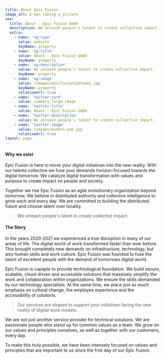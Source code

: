 ```yaml
---
title: About Epic Fusion
image_alt: A man taking a picture
seo:
  title: About - Epic Fusion GmbH
  description: We unleash people's talent to create collective impact.
  extra:
    - name: 'og:type'
      value: website
      keyName: property
    - name: 'og:title'
      value: About - Epic Fusion GmbH
      keyName: property
    - name: 'og:description'
      value: We unleash people's talent to create collective impact.
      keyName: property
    - name: 'og:image'
      value: /images/epicfusion%20teams.jpg
      keyName: property
      relativeUrl: true
    - name: 'twitter:card'
      value: summary_large_image
    - name: 'twitter:title'
      value: About - Epic Fusion GmbH
    - name: 'twitter:description'
      value: We unleash people's talent to create collective impact.
    - name: 'twitter:image'
      value: /images/modern-yam.jpg
      relativeUrl: true
layout: page
---
```

#### Why we exist

Epic Fusion is here to move your digital initiatives into the new reality. With our talents collective we fuse your demands horizon-focused towards the digital tomorrow. We catalyze digital transformation with values and purpose to create impact on people and society.

Together we rise Epic Fusion as an agile evolutionary organization beyond tomorrow. We believe in distributed authority and collective intelligence to grow each and every day. We are committed to building the distributed future and choose talent over locality.

> We unleash people's talent to create collective impact.

#### The Story

In the years 2020-2021 we experienced a true disruption in many of our areas of life. The digital world of work transformed faster than ever before. This brought completely new demands on infrastructure, technology, but also human skills and work culture. Epic Fusion was founded to fuse the talent of excellent people with the demand of tomorrows digital world.

Epic Fusion is capaple to provide technological foundation. We build secure, scalable, cloud-driven and accessible solutions that massively simplify the work and collaboration within organizations. We ensure the skills demanded by our technology specialists. At the same time, we place just as much emphasis on cultural change, the employee experience and the accessibility of solutions.

> Our services are shaped to support your initiatives facing the new reality of digital work models.

We are not just another service provider for technical solutions. We are passionate people who stand up for common values as a team. We grow on our values and principles ourselves, as well as together with our customers, every day.

To make this truly possible, we have been intensely focused on values and principles that are important to us since the frist day of our Epic Fusion.

